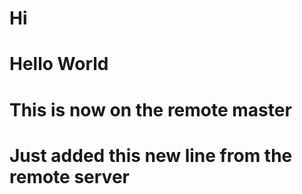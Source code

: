 # Hi
# Hello World

# This is now on the remote master

# Just added this new line from the remote server
